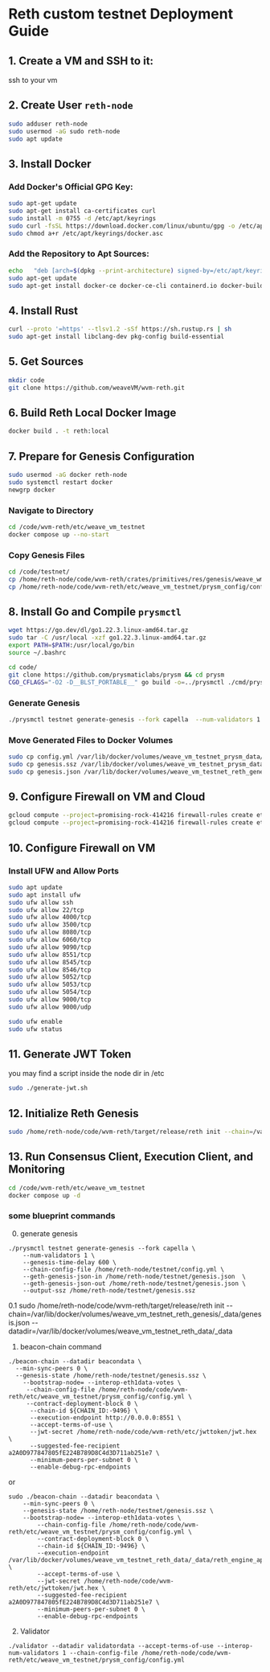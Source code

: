 # Reth custom testnet Deployment Guide

## 1. Create a VM and SSH to it:

ssh to your vm

## 2. Create User `reth-node`
```bash
sudo adduser reth-node
sudo usermod -aG sudo reth-node
sudo apt update
```

## 3. Install Docker
### Add Docker's Official GPG Key:
```bash
sudo apt-get update
sudo apt-get install ca-certificates curl
sudo install -m 0755 -d /etc/apt/keyrings
sudo curl -fsSL https://download.docker.com/linux/ubuntu/gpg -o /etc/apt/keyrings/docker.asc
sudo chmod a+r /etc/apt/keyrings/docker.asc
```

### Add the Repository to Apt Sources:
```bash
echo   "deb [arch=$(dpkg --print-architecture) signed-by=/etc/apt/keyrings/docker.asc] https://download.docker.com/linux/ubuntu   $(. /etc/os-release && echo "$VERSION_CODENAME") stable" |   sudo tee /etc/apt/sources.list.d/docker.list > /dev/null
sudo apt-get update
sudo apt-get install docker-ce docker-ce-cli containerd.io docker-buildx-plugin docker-compose-plugin
```

## 4. Install Rust
```bash
curl --proto '=https' --tlsv1.2 -sSf https://sh.rustup.rs | sh
sudo apt-get install libclang-dev pkg-config build-essential
```

## 5. Get Sources
```bash
mkdir code
git clone https://github.com/weaveVM/wvm-reth.git
```

## 6. Build Reth Local Docker Image
```bash
docker build . -t reth:local
```

## 7. Prepare for Genesis Configuration
```bash
sudo usermod -aG docker reth-node
sudo systemctl restart docker
newgrp docker
```

### Navigate to Directory
```bash
cd /code/wvm-reth/etc/weave_vm_testnet
docker compose up --no-start
```

### Copy Genesis Files
```bash
cd /code/testnet/
cp /home/reth-node/code/wvm-reth/crates/primitives/res/genesis/weave_wm_testnet_v0.json genesis.json
cp /home/reth-node/code/wvm-reth/etc/weave_vm_testnet/prysm_config/config.yml .
```

## 8. Install Go and Compile `prysmctl`
```bash
wget https://go.dev/dl/go1.22.3.linux-amd64.tar.gz
sudo tar -C /usr/local -xzf go1.22.3.linux-amd64.tar.gz
export PATH=$PATH:/usr/local/go/bin
source ~/.bashrc

cd code/
git clone https://github.com/prysmaticlabs/prysm && cd prysm
CGO_CFLAGS="-O2 -D__BLST_PORTABLE__" go build -o=../prysmctl ./cmd/prysmctl
```

### Generate Genesis
```bash
./prysmctl testnet generate-genesis --fork capella  --num-validators 1     --genesis-time-delay 600     --chain-config-file /home/reth-node/testnet/config.yml     --geth-genesis-json-in /home/reth-node/testnet/genesis.json     --geth-genesis-json-out /home/reth-node/testnet/genesis.json     --output-ssz /home/reth-node/testnet/genesis.ssz
```

### Move Generated Files to Docker Volumes
```bash
sudo cp config.yml /var/lib/docker/volumes/weave_vm_testnet_prysm_data/_data/config.yml
sudo cp genesis.ssz /var/lib/docker/volumes/weave_vm_testnet_prysm_data/_data/genesis.ssz
sudo cp genesis.json /var/lib/docker/volumes/weave_vm_testnet_reth_genesis/_data/genesis.json
```

## 9. Configure Firewall on VM and Cloud
```bash
gcloud compute --project=promising-rock-414216 firewall-rules create eth-monitoring --description="ports open for monitoring" --direction=INGRESS --priority=1000 --network=default --action=ALLOW --rules=tcp:3000
gcloud compute --project=promising-rock-414216 firewall-rules create eth-ports --description="ports open for monitoring and metrics" --direction=INGRESS --priority=1000 --network=default --action=ALLOW --rules=tcp:3000,9090
```

## 10. Configure Firewall on VM
### Install UFW and Allow Ports
```bash
sudo apt update
sudo apt install ufw
sudo ufw allow ssh
sudo ufw allow 22/tcp
sudo ufw allow 4000/tcp
sudo ufw allow 3500/tcp
sudo ufw allow 8080/tcp
sudo ufw allow 6060/tcp
sudo ufw allow 9090/tcp
sudo ufw allow 8551/tcp
sudo ufw allow 8545/tcp
sudo ufw allow 8546/tcp
sudo ufw allow 5052/tcp
sudo ufw allow 5053/tcp
sudo ufw allow 5054/tcp
sudo ufw allow 9000/tcp
sudo ufw allow 9000/udp

sudo ufw enable
sudo ufw status


```

## 11. Generate JWT Token
you may find a script inside the node dir in /etc
```bash
sudo ./generate-jwt.sh
```

## 12. Initialize Reth Genesis
```bash
sudo /home/reth-node/code/wvm-reth/target/release/reth init --chain=/var/lib/docker/volumes/weave_vm_testnet_reth_genesis/_data/genesis.json --datadir=/var/lib/docker/volumes/weave_vm_testnet_reth_data/_data
```

## 13. Run Consensus Client, Execution Client, and Monitoring
```bash
cd /code/wvm-reth/etc/weave_vm_testnet
docker compose up -d
```

### some blueprint commands
0. generate genesis
```
./prysmctl testnet generate-genesis --fork capella \
    --num-validators 1 \
    --genesis-time-delay 600 \
    --chain-config-file /home/reth-node/testnet/config.yml \
    --geth-genesis-json-in /home/reth-node/testnet/genesis.json  \
    --geth-genesis-json-out /home/reth-node/testnet/genesis.json \
    --output-ssz /home/reth-node/testnet/genesis.ssz
```

0.1
sudo /home/reth-node/code/wvm-reth/target/release/reth init  --chain=/var/lib/docker/volumes/weave_vm_testnet_reth_genesis/_data/genesis.json --datadir=/var/lib/docker/volumes/weave_vm_testnet_reth_data/_data

1. beacon-chain command
```
./beacon-chain --datadir beacondata \
  --min-sync-peers 0 \
  --genesis-state /home/reth-node/testnet/genesis.ssz \
    --bootstrap-node= --interop-eth1data-votes \
     --chain-config-file /home/reth-node/code/wvm-reth/etc/weave_vm_testnet/prysm_config/config.yml \
     --contract-deployment-block 0 \
      --chain-id ${CHAIN_ID:-9496} \
      --execution-endpoint http://0.0.0.0:8551 \
      --accept-terms-of-use \
      --jwt-secret /home/reth-node/code/wvm-reth/etc/jwttoken/jwt.hex \
      --suggested-fee-recipient a2A0D977847805fE224B789D8C4d3D711ab251e7 \
      --minimum-peers-per-subnet 0 \
      --enable-debug-rpc-endpoints
```

or 
```
sudo ./beacon-chain --datadir beacondata \
    --min-sync-peers 0 \
    --genesis-state /home/reth-node/testnet/genesis.ssz \
    --bootstrap-node= --interop-eth1data-votes \
        --chain-config-file /home/reth-node/code/wvm-reth/etc/weave_vm_testnet/prysm_config/config.yml \
        --contract-deployment-block 0 \
        --chain-id ${CHAIN_ID:-9496} \
        --execution-endpoint /var/lib/docker/volumes/weave_vm_testnet_reth_data/_data/reth_engine_api.ipc \
        --accept-terms-of-use \
        --jwt-secret /home/reth-node/code/wvm-reth/etc/jwttoken/jwt.hex \
        --suggested-fee-recipient a2A0D977847805fE224B789D8C4d3D711ab251e7 \
        --minimum-peers-per-subnet 0 \
        --enable-debug-rpc-endpoints
```


2. Validator

```
./validator --datadir validatordata --accept-terms-of-use --interop-num-validators 1 --chain-config-file /home/reth-node/code/wvm-reth/etc/weave_vm_testnet/prysm_config/config.yml
```
